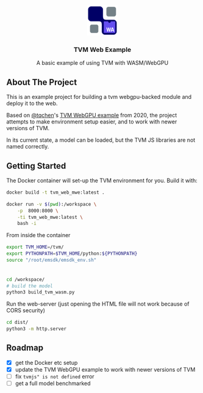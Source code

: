 <a name="readme-top"></a>

<!-- PROJECT LOGO -->
<br />
<div align="center">
  <a href="https://github.com/othneildrew/Best-README-Template">
    <img src="images/logo.png" alt="Logo" width="80" height="80">
  </a>

  <h3 align="center">TVM Web Example</h3>

  <p align="center">
    A basic example of using TVM with WASM/WebGPU
    <br />
  </p>
</div>


<!-- ABOUT THE PROJECT -->
## About The Project

This is an example project for building a tvm webgpu-backed module and deploy it to the web.

Based on [@tqchen](https://github.com/tqchen)'s [TVM WebGPU example](https://github.com/tqchen/tvm-webgpu-example) from 2020, the project attempts to make environment setup easier, and to work with newer versions of TVM.

In its current state, a model can be loaded, but the TVM JS libraries are not named correctly.

<!-- GETTING STARTED -->
## Getting Started

The Docker container will set-up the TVM environment for you.
Build it with:

``` sh
docker build -t tvm_web_mwe:latest .
```


``` sh
docker run -v $(pwd):/workspace \
    -p  8000:8000 \
    -ti tvm_web_mwe:latest \
    bash -i

```

From inside the container
``` sh
export TVM_HOME=/tvm/
export PYTHONPATH=$TVM_HOME/python:${PYTHONPATH}
source "/root/emsdk/emsdk_env.sh"


cd /workspace/
# build the model
python3 build_tvm_wasm.py

```

Run the web-server (just opening the HTML file will not work because of CORS security)
``` sh
cd dist/
python3 -m http.server
```

<!-- ROADMAP -->
## Roadmap
- [x] get the Docker etc setup
- [x] update the TVM WebGPU example to work with newer versions of TVM
- [ ] fix `tvmjs" is not defined` error
- [ ] get a full model benchmarked
